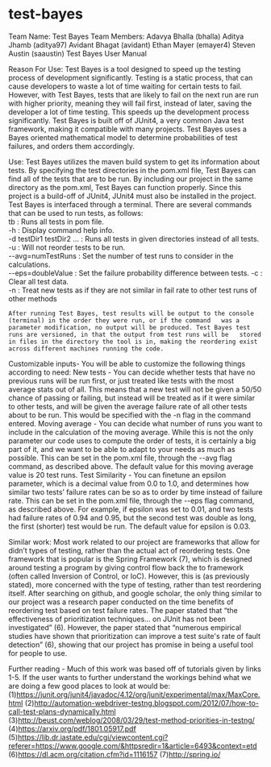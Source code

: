 # test-bayes
Team Name: Test Bayes
Team Members:
Adavya Bhalla (bhalla)
Aditya Jhamb (aditya97)
Avidant Bhagat (avidant)
Ethan Mayer (emayer4)
Steven Austin (saaustin)
Test Bayes User Manual

Reason For Use: Test Bayes is a tool designed to speed up the testing process of development significantly. Testing is a static process, that can cause developers to waste a lot of time waiting for certain tests to fail. However, with Test Bayes, tests that are likely to fail on the next run are run with higher priority, meaning they will fail first, instead of later, saving the developer a lot of time testing. This speeds up the development process significantly. Test Bayes is built off of JUnit4, a very common Java test framework, making it compatible with many projects. Test Bayes uses a Bayes oriented mathematical model to determine probabilities of test failures, and orders them accordingly.

Use: Test Bayes utilizes the maven build system to get its information about tests. By specifying the test directories in the pom.xml file, Test Bayes can find all of the tests that are to be run. By including our project in the same directory as the pom.xml, Test Bayes can function properly. Since this project is a build-off of JUnit4, JUnit4 must also be installed in the project. Test Bayes is interfaced through a terminal. There are several commands that can be used to run tests, as follows:  
     tb						: Runs all tests in pom file.  
     -h					: Display command help info.  
     -d testDir1 testDir2 …		: Runs all tests in given 
						  directories instead of all 
						  tests.  
     -u 					: Will not reorder tests to be run.  
     --avg=numTestRuns           : Set the number of test runs
						  to consider in the calculations.  
     --eps=doubleValue	          : Set the failure probability 
						  difference between tests. 
     -c					: Clear all test data.  
     -n					: Treat new tests as if they are 
						  not similar in fail rate to other
						  test runs of other methods  

	After running Test Bayes, test results will be output to the console (terminal) in the order they were run, or if the command   was a parameter modification, no output will be produced. Test Bayes test runs are versioned, in that the output from test runs will be   stored in files in the directory the tool is in, making the reordering exist across different machines running the code.  

Customizable inputs-
	You will be able to customize the following things according to need:
New tests - You can decide whether tests that have no previous runs will be run first, or just treated like tests with the most average stats out of all. This means that a new test will not be given a 50/50 chance of passing or failing, but instead will be treated as if it were similar to other tests, and will be given the average failure rate of all other tests about to be run. This would be specified with the -n flag in the command entered.
Moving average - You can decide what number of runs you want to include in the calculation of the moving average. While this is not the only parameter our code uses to compute the order of tests, it is certainly a big part of it, and we want to be able to adapt to your needs as much as possible. This can be set in the pom.xml file, through the --avg flag command, as described above. The default value for this moving average value is 20 test runs.
Test Similarity - You can finetune an epsilon parameter, which is a decimal value from 0.0 to 1.0, and determines how similar two tests’ failure rates can be so as to order by time instead of failure rate. This can be set in the pom.xml file, through the --eps flag command, as described above. For example, if epsilon was set to 0.01, and two tests had failure rates of 0.94 and 0.95, but the second test was double as long, the first (shorter) test would be run. The default value for epsilon is 0.03.


Similar work: Most work related to our project are frameworks that allow for didn’t types of testing, rather than the actual act of reordering tests. One framework that is popular is the Spring Framework (7), which is designed around testing a program by giving control flow back the to framework (often called Inversion of Control, or IoC). However, this is (as previously stated), more concerned with the type of testing, rather than test reordering itself. After searching on github, and google scholar, the only thing similar to our project was a research paper conducted on the time benefits of reordering test based on test failure rates. The paper stated that “the effectiveness of prioritization techniques… on JUnit has not been investigated” (6). However, the paper stated that “numerous empirical studies have shown that prioritization can improve a test suite's rate of fault detection” (6), showing that our project has promise in being a useful tool for people to use.



Further reading -
	Much of this work was based off of tutorials given by links 1-5. If the user wants to further understand the workings behind what we are doing a few good places to look at would be:
(1)https://junit.org/junit4/javadoc/4.12/org/junit/experimental/max/MaxCore.html
(2)http://automation-webdriver-testng.blogspot.com/2012/07/how-to-call-test-plans-dynamically.html
(3)http://beust.com/weblog/2008/03/29/test-method-priorities-in-testng/
(4)https://arxiv.org/pdf/1801.05917.pdf
(5)https://lib.dr.iastate.edu/cgi/viewcontent.cgi?referer=https://www.google.com/&httpsredir=1&article=6493&context=etd
(6)https://dl.acm.org/citation.cfm?id=1116157
(7)http://spring.io/
